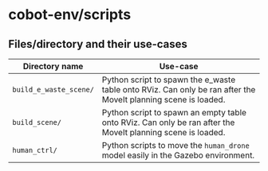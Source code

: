 # cobot-env/scripts

## Files/directory and their use-cases

| Directory name | Use-case |
| --- | --- |
| `build_e_waste_scene/` | Python script to spawn the e_waste table onto RViz. Can only be ran after the MoveIt planning scene is loaded. |
| `build_scene/` | Python script to spawn an empty table onto RViz. Can only be ran after the MoveIt planning scene is loaded. |
| `human_ctrl/` | Python scripts to move the `human_drone` model easily in the Gazebo environment. |